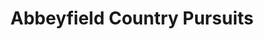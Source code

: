 ---
title: "Abbeyfield Country Pursuits"
address: "Abbeyfield, Richardstown, Clane, Co. Kildare"
tel: "+353 (0)86 816 4130"
county: "Kildare"
category: "Clay Pigeon Shooting"
type: "Content"
lat: "53.297271728515625"
lng: "-6.687696933746338"
---